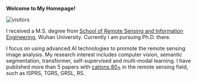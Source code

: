 **Welcome to My Homepage!** 

![visitors](https://visitor-badge.glitch.me/badge?page_id=wanglibo1995.github.io)

I received a M.S. degree from [School of Remote Sensing and Information Engineering](https://rsgis.whu.edu.cn/), Wuhan University. Currently I am pursuing Ph.D. there. 

I focus on using advanced AI technologies to promote the remote sensing image analysis. My research interest includes computer vision, semantic segmentation, transformer, self-supervised and multi-modal learning. I have published more than 5 papers with [cations 80+](https://scholar.google.com/citations?user=ywBbW7AAAAAJ) in the remote sensing field, such as ISPRS, TGRS, GRSL, RS. 
